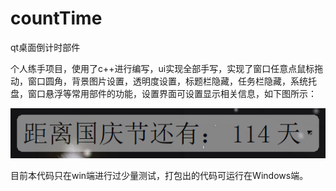 # countTime
qt桌面倒计时部件

个人练手项目，使用了c++进行编写，ui实现全部手写，实现了窗口任意点鼠标拖动，窗口圆角，背景图片设置，透明度设置，标题栏隐藏，任务栏隐藏，系统托盘，窗口悬浮等常用部件的功能，设置界面可设置显示相关信息，如下图所示：

![实例图片](./picture.png)

目前本代码只在win端进行过少量测试，打包出的代码可运行在Windows端。
